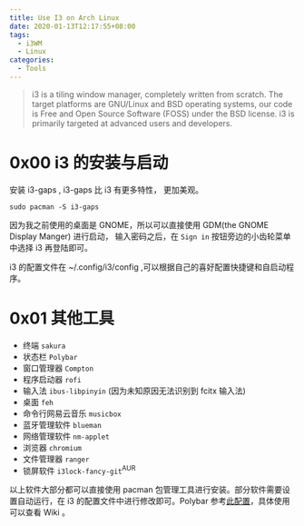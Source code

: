 ```yaml
---
title: Use I3 on Arch Linux
date: 2020-01-13T12:17:55+08:00
tags:
  - i3WM
  - Linux
categories:
  - Tools
---
```


> i3 is a tiling window manager, completely written from scratch. The target platforms are GNU/Linux and BSD operating systems, our code is Free and Open Source Software (FOSS) under the BSD license. i3 is primarily targeted at advanced users and developers.

<!-- more -->

# 0x00 i3 的安装与启动

安装 i3-gaps , i3-gaps 比 i3 有更多特性， 更加美观。

`sudo pacman -S i3-gaps`

因为我之前使用的桌面是 GNOME，所以可以直接使用 GDM(the GNOME Display Manger) 进行启动， 输入密码之后，在 `Sign in` 按钮旁边的小齿轮菜单中选择 i3 再登陆即可。

i3 的配置文件在 ~/.config/i3/config ,可以根据自己的喜好配置快捷键和自启动程序。

# 0x01 其他工具

- 终端 `sakura`
- 状态栏 `Polybar`
- 窗口管理器 `Compton`
- 程序启动器 `rofi`
- 输入法 `ibus-libpinyin` (因为未知原因无法识别到 fcitx 输入法)
- 桌面 `feh`
- 命令行网易云音乐 `musicbox`
- 蓝牙管理软件 `blueman`
- 网络管理软件 `nm-applet`
- 浏览器 `chromium`
- 文件管理器 `ranger`
- 锁屏软件 `i3lock-fancy-git`<sup>AUR<sup>

以上软件大部分都可以直接使用 pacman 包管理工具进行安装。部分软件需要设置自动运行，在 i3 的配置文件中进行修改即可。Polybar 参考[此配置](https://github.com/Dimerbone/dotfiles)，具体使用可以查看 Wiki 。

